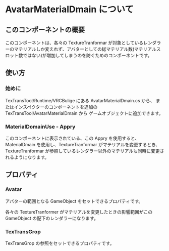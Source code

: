 # AvatarMaterialDmain について

## このコンポーネントの概要

このコンポーネントは、各々の TextureTranformar が対象としているレンダラーのマテリアルしか変えれず、アバターとしての総マテリアル数(マテリアルスロット数ではない)が増加してしまうのを防ぐためのコンポーネントです。

## 使い方

### 始めに

TexTransTool/Runtime/VRCBulige にある AvatarMaterialDmain.cs から、
またはインスペクターのコンポーネントを追加の TexTransTool/AvatarMaterialDmain から
ゲームオブジェクトに追加できます。

### MaterialDomainUse - Appry

このコンポーネントに表示されている、この Appry を使用すると、MaterialDmain を使用し、TextureTranformar がマテリアルを変更するとき、TextureTranformar が参照しているレンダラー以外のマテリアルも同時に変更されるようになります。

## プロパティ

### Avatar

アバターの範囲となる GameObject をセットできるプロパティです。

各々の TextureTranformer がマテリアルを変更したときの影響範囲がこの GameObject の配下のレンダラーになります。

### TexTransGrop

TexTransGrop の参照をセットできるプロパティです。
